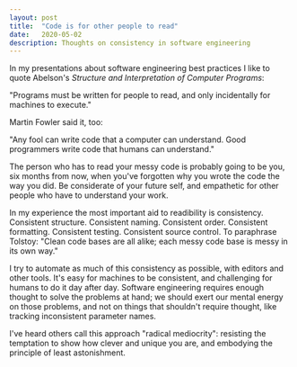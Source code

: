 ```yaml
---
layout: post
title:  "Code is for other people to read"
date:   2020-05-02
description: Thoughts on consistency in software engineering
---
```


In my presentations about software engineering best practices I like to quote Abelson's _Structure and Interpretation of Computer Programs_:

"Programs must be written for people to read, and only incidentally for machines to execute."

Martin Fowler said it, too:

"Any fool can write code that a computer can understand. Good programmers write code that humans can understand."

The person who has to read your messy code is probably going to be you, six months from now, when you've forgotten why you wrote the code the way you did. Be considerate of your future self, and empathetic for other people who have to understand your work.

In my experience the most important aid to readibility is consistency. Consistent structure. Consistent naming. Consistent order. Consistent formatting. Consistent testing. Consistent source control. To paraphrase Tolstoy: "Clean code bases are all alike; each messy code base is messy in its own way."

I try to automate as much of this consistency as possible, with editors and other tools. It's easy for machines to be consistent, and challenging for humans to do it day after day. Software engineering requires enough thought to solve the problems at hand; we should exert our mental energy on those problems, and not on things that shouldn't require thought, like tracking inconsistent parameter names.

I've heard others call this approach "radical mediocrity": resisting the temptation to show how clever and unique you are, and embodying the principle of least astonishment.
